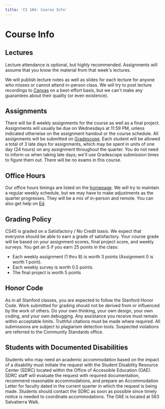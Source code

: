 ```yaml
---
title: 'CS 104: Course Info'
---
```


<script>
        import { base, edstem, gradescope, canvas } from '$lib/constants';
</script>

# Course Info

## Lectures

Lecture attendance is optional, but highly recommended. Assignments will assume
that you know the material from that week's lectures.

We will publish lecture notes as well as slides for each lecture for anyone who
misses or cannot attend in-person class. We will try to post lecture recordings
to [Canvas]({canvas}) on a best-effort basis, but we can't make any guarantees
about their quality (or even existence).

## Assignments

There will be 8 weekly assignments for the course as well as a final project.
Assignments will usually be due on Wednesdays at 11:59 PM, unless indicated
otherwise on the assignment handout or the course schedule. All assignments
will be submitted on [Gradescope]({gradescope}). Each student will be allowed a
total of 3 late days for assignments, which may be spent in units of one day
(24 hours) on any assignment throughout the quarter. You do not need to inform
us when taking late days; we'll use Gradescope submission times to figure them
out. There will be no exams in this course.

## Office Hours

Our office hours timings are listed on the [homepage]({base}).  We will try to
maintain a regular weekly schedule, but we may have to make adjustments as the
quarter progresses. They will be a mix of in-person and remote. You can also
get help on [Ed]({edstem}).

## Grading Policy

CS45 is graded on a Satisfactory / No Credit basis. We expect that everyone
should be able to earn a grade of satisfactory. Your course grade will be based
on your assignment scores, final project score, and weekly surveys. You get an
S if you earn 25 points in the class:

- Each weekly assignment (1 thru 8) is worth 3 points (Assignment 0 is worth 1
  point).
- Each weekly survey is worth 0.5 points.
- The final project is worth 5 points

## Honor Code

As in all Stanford classes, you are expected to follow the Stanford Honor Code.
Work submitted for grading should not be derived from or influenced by the work
of others. Do your own thinking, your own design, your own coding, and your own
debugging. Any assistance you receive must remain within acceptable limits.
Truthful citations must be made where required. All submissions are subject to
plagiarism detection tools. Suspected violations are referred to the Community
Standards office.

## Students with Documented Disabilities

Students who may need an academic accommodation based on the impact of a
disability must initiate the request with the Student Disability Resource
Center (SDRC) located within the Office of Accessible Education (OAE). SDRC
staff will evaluate the request with required documentation, recommend
reasonable accommodations, and prepare an Accommodation Letter for faculty
dated in the current quarter in which the request is being made. Students
should contact the SDRC as soon as possible since timely notice is needed to
coordinate accommodations. The OAE is located at 563 Salvatierra Walk.
